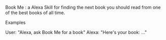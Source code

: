 Book Me : a Alexa Skill for finding the next book you should read from one of the best books of all time.

Examples

User: "Alexa, ask Book Me for a book"
Alexa: "Here's your book: ..."
